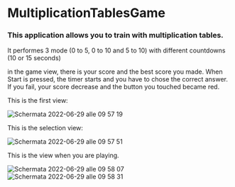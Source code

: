# MultiplicationTablesGame

### This application allows you to train with multiplication tables.
It performes 3 mode (0 to 5, 0 to 10 and 5 to 10) with different countdowns (10 or 15 seconds)

in the game view, there is your score and the best score you made. When Start is pressed, the timer starts and you have to chose the correct answer. If you fail, your score decrease and the button you touched became red. 

This is the first view:

![Schermata 2022-06-29 alle 09 57 19](https://user-images.githubusercontent.com/60598743/176384592-0e5f1a86-6748-4293-b406-94f1c9a933bf.png)

This is the selection view:

![Schermata 2022-06-29 alle 09 57 51](https://user-images.githubusercontent.com/60598743/176384677-c13e8825-cfaf-4127-985e-57b9ab841a22.png)


This is the view when you are playing.

![Schermata 2022-06-29 alle 09 58 07](https://user-images.githubusercontent.com/60598743/176384741-29f3c89e-b71c-4699-b67b-2c634094d2e7.png)![Schermata 2022-06-29 alle 09 58 31](https://user-images.githubusercontent.com/60598743/176385492-d00e5ef2-68bc-48ca-ae80-ff9857c24ba7.png)




